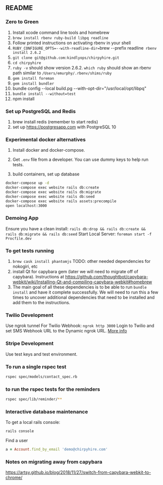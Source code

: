 ## README

### Zero to Green

1. Install xcode command line tools and homebrew
1. `brew install rbenv ruby-build libpq readline`
1. Follow printed instructions on activating rbenv in your shell
1. `RUBY_CONFIGURE_OPTS=--with-readline-dir=`brew --prefix readline` rbenv install 2.6.2`
1. `git clone git@github.com:kindlyops/chirpyhire.git`
1. `cd chirpyhire`
1. `ruby -v` should show version 2.6.2. `which ruby` should show an rbenv path similar to `/Users/emurphy/.rbenv/shims/ruby`
1. `gem install foreman`
1. `gem install bundler`
2. bundle config --local build.pg --with-opt-dir="/usr/local/opt/libpq"
3. `bundle install --without=test`
4. npm install

### Set up PostgreSQL and Redis

1. brew install redis (remember to start redis)
2. set up https://postgresapp.com with PostgreSQL 10


### Experimental docker alternatives

1. Install docker and docker-compose.

2. Get `.env` file from a developer. You can use dummy keys to help run tests.
3. build containers, set up database
```bash
docker-compose up -d
docker-compose exec website rails db:create
docker-compose exec website rails db:migrate
docker-compose exec website rails db:seed
docker-compose exec website rails assets:precompile
open localhost:3000
```
### Demoing App

Ensure you have a clean install:
`rails db:drop && rails db:create && rails db:migrate && rails db:seed`
Start Local Server:
`foreman start -f Procfile.dev`


### To get tests running
1. `brew cask install phantomjs` TODO: other needed dependencies for nokogiri, etc
2. install Qt for capybara gem (later we will need to migrate off of capybara). Instructions at https://github.com/thoughtbot/capybara-webkit/wiki/Installing-Qt-and-compiling-capybara-webkit#homebrew
3. The main goal of all these dependencies is to be able to run `bundle install` and have it complete successfully. We will need to run this a few times to uncover additional dependencies that need to be installed and add them to the instructions.

### Twilio Development

Use ngrok tunnel For Twilio Webhook:
`ngrok http 3000`
Login to Twilio and set SMS Webhook URL to the Dynamic ngrok URL. [More info](https://www.twilio.com/blog/2013/10/test-your-webhooks-locally-with-ngrok.html)

### Stripe Development

Use test keys and test environment.

### To run a single rspec test

```bash
rspec spec/models/contact_spec.rb
```

### to run the rspec tests for the reminders

```bash
rspec spec/lib/reminder/**
```

### Interactive database maintenance

To get a local rails console:

```bash
rails console
```

Find a user

```ruby
a = Account.find_by_email 'demo@chirpyhire.com'
```

### Notes on migrating away from capybara

https://artsy.github.io/blog/2018/11/27/switch-from-capybara-webkit-to-chrome/
